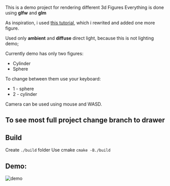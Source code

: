 This is a demo project for rendering different 3d Figures
Everything is done using __glfw__ and __glm__

As inspiration, i used [this tutorial](http://www.songho.ca/opengl/gl_cylinder.html), which i rewrited and added one more figure.

Used only __ambient__ and __diffuse__ direct light, because this is not lighting demo;

Currently demo has only two figures:
- Cylinder
- Sphere

To change between them use your keyboard:
- 1 - sphere
- 2 - cylinder

Camera can be used using mouse and WASD.

## To see most full project change branch to drawer

## Build
Create `./build` folder
Use cmake `cmake -B./build`

## Demo:
![demo](demo.gif)

